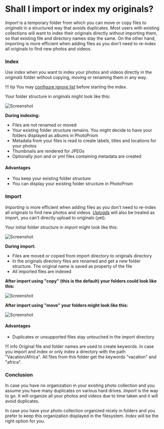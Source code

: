 # Shall I import or index my originals?

*Import* is a temporary folder from which you can move or copy files to *originals* in a structured way that avoids duplicates. 
Most users with existing collections will want to index their originals directly without importing them, 
so that existing file and directory names stay the same. On the other hand, 
importing is more efficient when adding files as you don't need to re-index all originals to find new photos and videos.

### Index ###

Use *index* when you want to index your photos and videos directly in the *originals* folder without copying,
moving or renaming them in any way.

!!! tip
    You may [configure ignore list](indexing.md#ignoring-directories-and-files)
    before starting the index.

Your folder structure in *originals* might look like this:

   ![Screenshot](img/before-index.png)
     
**During indexing:**

* Files are not renamed or moved
* Your existing folder structure remains. You might decide to have your folders displayed as albums in PhotoPrism
* Metadata from your files is read to create labels, titles and locations for your photos
* Thumbnails are rendered for JPEGs
* Optionally json and or yml files containing metadata are created

#### Advantages ####

* You keep your existing folder structure
* You can display your existing folder structure in PhotoPrism

### Import ###

*Importing* is more efficient when adding files as you don't need to re-index all originals to find new photos and videos.
[*Uploads*](upload.md) will also be treated as import, you can't directly upload to originals (yet).

Your initial folder structure in *import* might look like this:

   ![Screenshot](img/before-import.png)
   
**During import:**
 
* Files are moved or copied from import directory to originals directory
* In the originals directory files are renamed and get a new folder structure. The original name is saved as property of the file
* All imported files are indexed

**After import using "copy" (this is the default) your folders could look like this:**

   ![Screenshot](img/copy-import.png)

**After import using "move" your folders might look like this:**

   ![Screenshot](img/move-import.png)

#### Advantages ####
* Duplicates or unsupported files stay untouched in the import directory


!!! info
    Original file and folder names are used to create keywords. 
    In case you import and index or only index a directory with the path "Vacation/Africa". All files from this folder get the keywords "vacation" and "africa".


### Conclusion ###
In case you have no organization in your existing photo collection and you assume you have many duplicates on various hard drives.
*Import* is the way to go. It will organize all your photos and videos due to time taken and it will avoid duplicates.

In case you have your photo collection organized nicely in folders and you prefer to keep this organization displayed in the filesystem. *Index* will be the right option for you.
